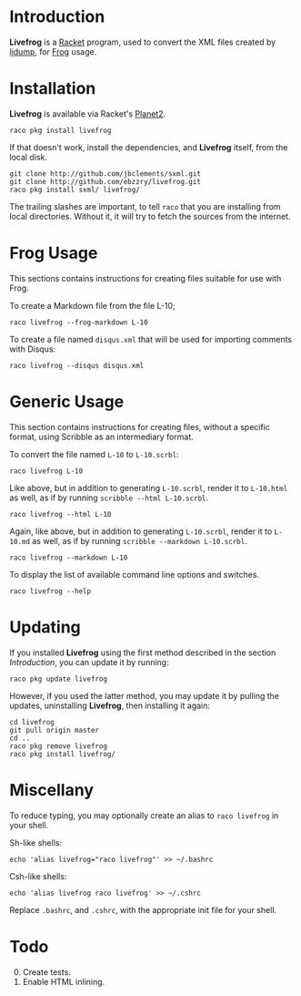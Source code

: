 # Introduction

__Livefrog__ is a [Racket](http://racket-lang.org) program, used to
convert the XML files created by
[ljdump](https://github.com/ghewgill/ljdump), for
[Frog](https://github.com/greghendershott/frog/) usage.


# Installation

__Livefrog__ is available via Racket's
[Planet2](http://pkg.racket-lang.org).

```
raco pkg install livefrog
```

If that doesn't work, install the dependencies, and __Livefrog__
itself, from the local disk.

```
git clone http://github.com/jbclements/sxml.git
git clone http://github.com/ebzzry/livefrog.git
raco pkg install sxml/ livefrog/
```

The trailing slashes are important, to tell `raco` that you are
installing from local directories. Without it, it will try to fetch
the sources from the internet.


# Frog Usage

This sections contains instructions for creating files suitable for
use with Frog.

To create a Markdown file from the file L-10;

```
raco livefrog --frog-markdown L-10
```

To create a file named `disqus.xml` that will be used for importing
comments with Disqus:

```
raco livefrog --disqus disqus.xml
```


# Generic Usage

This section contains instructions for creating files, without a
specific format, using Scribble as an intermediary format.

To convert the file named `L-10` to `L-10.scrbl`:

```
raco livefrog L-10
```

Like above, but in addition to generating `L-10.scrbl`, render it to
`L-10.html` as well, as if by running `scribble --html L-10.scrbl`.

```
raco livefrog --html L-10
```

Again, like above, but in addition to generating `L-10.scrbl`, render
it to `L-10.md` as well, as if by running `scribble --markdown
L-10.scrbl`.

```
raco livefrog --markdown L-10
```


To display the list of available command line options and switches.

```
raco livefrog --help
```


# Updating

If you installed __Livefrog__ using the first method described in the
section *Introduction*, you can update it by running:

```
raco pkg update livefrog
```

However, if you used the latter method, you may update it by pulling
the updates, uninstalling __Livefrog__, then installing it
again:

```
cd livefrog
git pull origin master
cd ..
raco pkg remove livefrog
raco pkg install livefrog/
```


# Miscellany

To reduce typing, you may optionally create an alias to `raco
livefrog` in your shell.

Sh-like shells:
```
echo 'alias livefrog="raco livefrog"' >> ~/.bashrc
```

Csh-like shells:
```
echo 'alias livefrog raco livefrog' >> ~/.cshrc
```

Replace `.bashrc`, and `.cshrc`, with the appropriate init file for
your shell.


# Todo

0. Create tests.
0. Enable HTML inlining.
